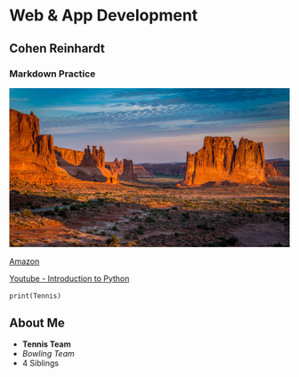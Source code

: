 # Web & App Development
## Cohen Reinhardt
### Markdown Practice
![New Mexico](new_mexico.jpg)

[Amazon](https://www.amazon.com/)

[Youtube - Introduction to Python](https://www.youtube.com/watch?v=kqtD5dpn9C8)

```
print(Tennis)
```

## About Me
- **Tennis Team**
- *Bowling Team*
- 4 Siblings
